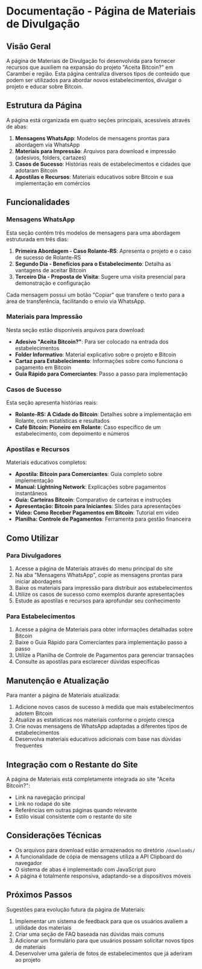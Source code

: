 # Documentação - Página de Materiais de Divulgação

## Visão Geral

A página de Materiais de Divulgação foi desenvolvida para fornecer recursos que auxiliem na expansão do projeto "Aceita Bitcoin?" em Carambeí e região. Esta página centraliza diversos tipos de conteúdo que podem ser utilizados para abordar novos estabelecimentos, divulgar o projeto e educar sobre Bitcoin.

## Estrutura da Página

A página está organizada em quatro seções principais, acessíveis através de abas:

1. **Mensagens WhatsApp**: Modelos de mensagens prontas para abordagem via WhatsApp
2. **Materiais para Impressão**: Arquivos para download e impressão (adesivos, folders, cartazes)
3. **Casos de Sucesso**: Histórias reais de estabelecimentos e cidades que adotaram Bitcoin
4. **Apostilas e Recursos**: Materiais educativos sobre Bitcoin e sua implementação em comércios

## Funcionalidades

### Mensagens WhatsApp

Esta seção contém três modelos de mensagens para uma abordagem estruturada em três dias:

1. **Primeira Abordagem - Caso Rolante-RS**: Apresenta o projeto e o caso de sucesso de Rolante-RS
2. **Segundo Dia - Benefícios para o Estabelecimento**: Detalha as vantagens de aceitar Bitcoin
3. **Terceiro Dia - Proposta de Visita**: Sugere uma visita presencial para demonstração e configuração

Cada mensagem possui um botão "Copiar" que transfere o texto para a área de transferência, facilitando o envio via WhatsApp.

### Materiais para Impressão

Nesta seção estão disponíveis arquivos para download:

- **Adesivo "Aceita Bitcoin?"**: Para ser colocado na entrada dos estabelecimentos
- **Folder Informativo**: Material explicativo sobre o projeto e Bitcoin
- **Cartaz para Estabelecimento**: Informações sobre como funciona o pagamento em Bitcoin
- **Guia Rápido para Comerciantes**: Passo a passo para implementação

### Casos de Sucesso

Esta seção apresenta histórias reais:

- **Rolante-RS: A Cidade do Bitcoin**: Detalhes sobre a implementação em Rolante, com estatísticas e resultados
- **Café Bitcoin: Pioneiro em Rolante**: Caso específico de um estabelecimento, com depoimento e números

### Apostilas e Recursos

Materiais educativos completos:

- **Apostila: Bitcoin para Comerciantes**: Guia completo sobre implementação
- **Manual: Lightning Network**: Explicações sobre pagamentos instantâneos
- **Guia: Carteiras Bitcoin**: Comparativo de carteiras e instruções
- **Apresentação: Bitcoin para Iniciantes**: Slides para apresentações
- **Vídeo: Como Receber Pagamentos em Bitcoin**: Tutorial em vídeo
- **Planilha: Controle de Pagamentos**: Ferramenta para gestão financeira

## Como Utilizar

### Para Divulgadores

1. Acesse a página de Materiais através do menu principal do site
2. Na aba "Mensagens WhatsApp", copie as mensagens prontas para iniciar abordagens
3. Baixe os materiais para impressão para distribuir aos estabelecimentos
4. Utilize os casos de sucesso como exemplos durante apresentações
5. Estude as apostilas e recursos para aprofundar seu conhecimento

### Para Estabelecimentos

1. Acesse a página de Materiais para obter informações detalhadas sobre Bitcoin
2. Baixe o Guia Rápido para Comerciantes para implementação passo a passo
3. Utilize a Planilha de Controle de Pagamentos para gerenciar transações
4. Consulte as apostilas para esclarecer dúvidas específicas

## Manutenção e Atualização

Para manter a página de Materiais atualizada:

1. Adicione novos casos de sucesso à medida que mais estabelecimentos adotem Bitcoin
2. Atualize as estatísticas nos materiais conforme o projeto cresça
3. Crie novas mensagens de WhatsApp adaptadas a diferentes tipos de estabelecimentos
4. Desenvolva materiais educativos adicionais com base nas dúvidas frequentes

## Integração com o Restante do Site

A página de Materiais está completamente integrada ao site "Aceita Bitcoin?":

- Link na navegação principal
- Link no rodapé do site
- Referências em outras páginas quando relevante
- Estilo visual consistente com o restante do site

## Considerações Técnicas

- Os arquivos para download estão armazenados no diretório `/downloads/`
- A funcionalidade de cópia de mensagens utiliza a API Clipboard do navegador
- O sistema de abas é implementado com JavaScript puro
- A página é totalmente responsiva, adaptando-se a dispositivos móveis

## Próximos Passos

Sugestões para evolução futura da página de Materiais:

1. Implementar um sistema de feedback para que os usuários avaliem a utilidade dos materiais
2. Criar uma seção de FAQ baseada nas dúvidas mais comuns
3. Adicionar um formulário para que usuários possam solicitar novos tipos de materiais
4. Desenvolver uma galeria de fotos de estabelecimentos que já aderiram ao projeto

